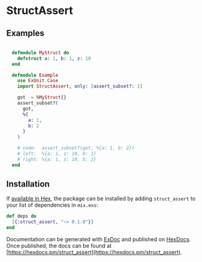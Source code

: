 # StructAssert


## Examples

```elixir
  
  defmodule MyStruct do
    defstruct a: 1, b: 1, z: 10
  end

  defmodule Example
    use ExUnit.Case
    import StructAssert, only: [assert_subset?: 2]

    got  = %MyStruct{}
    assert_subset?(
      got,
      %{
        a: 1,
        b: 2
      }
    )

    # code:  assert_subset?(got, %{a: 1, b: 2})
    # left:  %{a: 1, z: 10, b: 1}
    # right: %{a: 1, z: 10, b: 2}
  end
```

## Installation

If [available in Hex](https://hex.pm/docs/publish), the package can be installed
by adding `struct_assert` to your list of dependencies in `mix.exs`:

```elixir
def deps do
  [{:struct_assert, "~> 0.1.0"}]
end
```

Documentation can be generated with [ExDoc](https://github.com/elixir-lang/ex_doc)
and published on [HexDocs](https://hexdocs.pm). Once published, the docs can
be found at [https://hexdocs.pm/struct_assert](https://hexdocs.pm/struct_assert).

